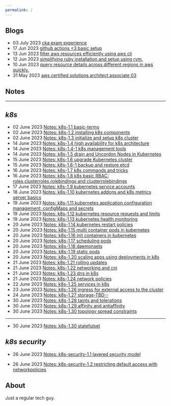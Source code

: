```yaml
---
permalink: /
---
```


## **Blogs**


- 03 July 2023 [cka exam experience](technical/Blogs/cka-exam-exp.md)
- 17 Jun 2023 [github actions <3 basic setup](technical/Blogs/github-actions-is-cool.md)
- 13 Jun 2023 [filter aws resources efficiently using aws cli](technical/Blogs/filter-aws-resources-efficiently.md)
- 12 Jun 2023 [simplifying ruby installation and setup using rvm.](technical/Blogs/simplify-ruby-setups.md)
- 10 Jun 2023 [query resource details across different regions in aws quickly.](technical/Blogs/aws-cli-resource-flag.md)
- 31 May 2023 [aws certified solutions architect associate 03](technical/Certifications/AWS-SAA03.md)


## **Notes**
---

***k8s***
---
- 02 June 2023 [Notes: k8s-1.1 basic-terms](technical/Notes/k8s/k8s-1.1-Basic-Terms.md)
- 02 June 2023 [Notes: k8s-1.2 installing k8s components](technical/Notes/k8s/k8s-1.2-install-k8s-components.md)
- 02 June 2023 [Notes: k8s-1.3 initialize and setup k8s cluster](technical/Notes/k8s/k8s-1.3-initialize-and-setup-k8s-cluster.md)
- 14 June 2023 [Notes: k8s-1.4 high availability for k8s architecture](technical/Notes/k8s/k8s-1.4-K8s-arch-ha.md)
- 14 June 2023 [Notes: k8s-1.4-1 k8s management tools](technical/Notes/k8s/k8s-1.4.1-K8s-management-tools.md)
- 14 June 2023 [Notes: k8s-1.5 drain and Uncordon Nodes in Kubernetes](technical/Notes/k8s/k8s-1.5-drain-uncordon-nodes.md)
- 15 June 2023 [Notes: k8s-1.6 upgrade Kubernetes cluster](technical/Notes/k8s/k8s-1.6-upgrade-k8s.md)
- 15 June 2023 [Notes: k8s-1.6-1 backup and restore etcd](technical/Notes/k8s/k8s-1.6-1-backup-restore-etcd-clusterdata.md)
- 16 June 2023 [Notes: k8s-1.7 k8s commands and tricks](technical/Notes/k8s/k8s-1.7-k8s-commands.md)
- 16 June 2023 [Notes: k8s-1.8 k8s basic RBAC: roles,clusterroles,rolebindings and clusterrolebindings](technical/Notes/k8s/k8s-1.8-k8s-rbac-management.md)
- 17 June 2023 [Notes: k8s-1.9 kubernetes service accounts](technical/Notes/k8s/k8s-1.9-k8s-kubernetes-service-accounts.md)
- 18 June 2023 [Notes: k8s-1.10 kubernetes addons and k8s metrics server basics](technical/Notes/k8s/k8s-1.10-k8s-addons-metric-server-basics.md)
- 19 June 2023 [Notes: k8s-1.11 kubernetes application configuration management: configMaps and secrets](technical/Notes/k8s/k8s-1.11-k8s-application-config-management.md)
- 19 June 2023 [Notes: k8s-1.12 kubernetes resource requests and limits](technical/Notes/k8s/k8s-1.12-k8s-resource-requests.md)
- 19 June 2023 [Notes: k8s-1.13 kubernetes health monitoring](technical/Notes/k8s/k8s-1.13-k8s-container-health-monitoring.md)
- 20 June 2023 [Notes: k8s-1.14 kubernetes restart policies](technical/Notes/k8s/k8s-1.14-k8s-restart-policies.md)
- 20 June 2023 [Notes: k8s-1.15 multi container pods in kubernetes](technical/Notes/k8s/k8s-1.15-k8s-multi-container-pods.md)
- 20 June 2023 [Notes: k8s-1.16 init containers in kubernetes](technical/Notes/k8s/k8s-1.16-k8s-using-init-containers.md)
- 20 June 2023 [Notes: k8s-1.17 scheduling pods](technical/Notes/k8s/k8s-1.17-k8s-pod-scheduling.md)
- 20 June 2023 [Notes: k8s-1.18 daemonsets](technical/Notes/k8s/k8s-1.18-k8s-daemonsets-kubernetes.md)
- 20 June 2023 [Notes: k8s-1.19 static pods](technical/Notes/k8s/k8s-1.19-k8s-static-pods.md)
- 20 June 2023 [Notes: k8s-1.20 scaling apps using deployments in k8s ](technical/Notes/k8s/k8s-1.20-deployments-kubernetes.md)
- 21 June 2023 [Notes: k8s-1.21 rolling updates ](technical/Notes/k8s/k8s-1.21-rolling-updates.md)
- 21 June 2023 [Notes: k8s-1.22 networking and cni ](technical/Notes/k8s/k8s-1.22-networking-cni.md)
- 21 June 2023 [Notes: k8s-1.23 dns in k8s ](technical/Notes/k8s/k8s-1.23-dns.md)
- 21 June 2023 [Notes: k8s-1.24 network policies ](technical/Notes/k8s/k8s-1.24-network-policies.md)
- 22 June 2023 [Notes: k8s-1.25 services in k8s ](technical/Notes/k8s/k8s-1.25-services-in-kubernetes.md)
- 23 June 2023 [Notes: k8s-1.26 ingress for external access to the cluster ](technical/Notes/k8s/k8s-1.26-ingress-kubernetes.md)
- 24 June 2023 [Notes: k8s-1.27 storage-TBD-- ](technical/Notes/k8s/k8s-1.27-storage-overview.md)
- 30 June 2023 [Notes: k8s-1.28 taints and tolerations ](technical/Notes/k8s/k8s-1.28-taints-and-tolerations.md)
- 30 June 2023 [Notes: k8s-1.29 affinity and antiaffinity ](technical/Notes/k8s/k8s-1.29-affinity-and-antiaffinity.md)
- 30 June 2023 [Notes: k8s-1.30 topology spread constraints ](technical/Notes/k8s/k8s-1.30-topology-spread-constraints.md)

---

- 30 June 2023 [Notes: k8s-1.30 statefulset ](technical/Notes/k8s/k8s-1.30-statefulsets.md)



***k8s security***
---

- 26 June 2023 [Notes: k8s-security-1.1 layered security model](technical/Notes/k8s-security/k8s-security-1.1-layered-security-model.md)

- 26 June 2023 [Notes: k8s-security-1.2 restricting default access with networkpolicies](technical/Notes/k8s-security/k8s-security-1.2-restricting-default-access-networkpolicies.md)



## **About**

Just a regular tech guy.



